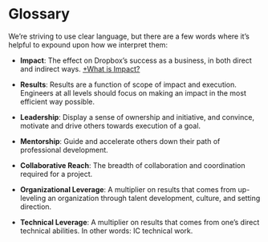 # Glossary

We’re striving to use clear language, but there are a few words where it’s helpful to expound upon how we interpret them:

* **Impact**: The effect on Dropbox’s success as a business, in both direct and indirect ways.  [+What is Impact?](what_is_impact.html)

* **Results**: Results are a function of scope of impact and execution. Engineers at all levels should focus on making an impact in the most efficient way possible.

* **Leadership**: Display a sense of ownership and initiative, and convince, motivate and drive others towards execution of a goal.

* **Mentorship**: Guide and accelerate others down their path of professional development.

* **Collaborative Reach**: The breadth of collaboration and coordination required for a project.

* **Organizational Leverage**: A multiplier on results that comes from up-leveling an organization through talent development, culture, and setting direction.

* **Technical Leverage**: A multiplier on results that comes from one’s direct technical abilities. In other words: IC technical work.